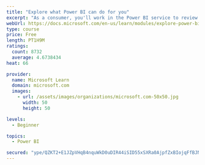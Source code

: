 ```yaml
---
title: "Explore what Power BI can do for you"
excerpt: "As a consumer, you'll work in the Power BI service to review and interact with content that has been shared with you. This module provides the foundational information that you need to work effectively in the Power BI service."
webUrl: https://docs.microsoft.com/en-us/learn/modules/explore-power-bi-service/
type: course
price: Free
length: PT1H9M
ratings:
  count: 8732
  average: 4.6738434
heat: 66

provider:
  name: Microsoft Learn
  domain: microsoft.com
  images:
    - url: /assets/images/organizations/microsoft.com-50x50.jpg
      width: 50
      height: 50

levels:
  - Beginner

topics:
  - Power BI

secured: "ype/QZKT2+E1JZpVHqB4nquWkD0uDIR44iSID55xSXRa0AjpfZxBIojqFfBJNFun5J30NHYiA9W/0h5xNsIpLHdilpfmbvgOB/6pX+YosuBQVIJw9wPRbpLc/XI8nlmZYZMcoN5KHatNJxJwh9ypc1s21IaoZdR/w26S5+fE3232zRsgTvwW0tgKg/t/POQgBSLKp4Jfp/RpjwoNlsBbDcI2t83OSI5+n1olDr7eZQujuwnrDccSjo8Uh0PDXEGpRhubgKPtR2jquiDxl8ks+ahAUgxiTbTwI+r2IDI1x1cLY4kQU0nGYVr8CJ/rO/CvdoPJVkFBHEKebPBxqGEGGVRLK0mEIIRDrgaXvRpiKwwc5allMDZLYQaQ3/+YYsWmttjhpBgD3s7Vw5xydpgwZh0Ct57wBRHyZ7TdX+f4SGQ=;6fo6LoEA/HBzBReWJVSqFw=="
---
```


